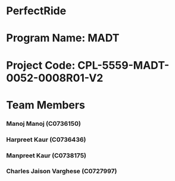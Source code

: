 # PerfectRide

# Program Name: MADT

# Project Code: CPL-5559-MADT-0052-0008R01-V2


# Team Members

### Manoj Manoj (C0736150)
### Harpreet Kaur (C0736436)
### Manpreet Kaur (C0738175)
### Charles Jaison Varghese (C0727997)


